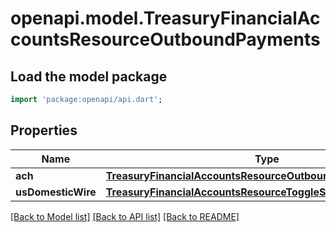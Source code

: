 # openapi.model.TreasuryFinancialAccountsResourceOutboundPayments

## Load the model package
```dart
import 'package:openapi/api.dart';
```

## Properties
Name | Type | Description | Notes
------------ | ------------- | ------------- | -------------
**ach** | [**TreasuryFinancialAccountsResourceOutboundAchToggleSettings**](TreasuryFinancialAccountsResourceOutboundAchToggleSettings.md) |  | [optional] 
**usDomesticWire** | [**TreasuryFinancialAccountsResourceToggleSettings**](TreasuryFinancialAccountsResourceToggleSettings.md) |  | [optional] 

[[Back to Model list]](../README.md#documentation-for-models) [[Back to API list]](../README.md#documentation-for-api-endpoints) [[Back to README]](../README.md)


